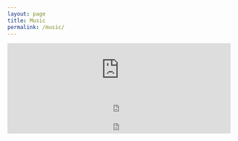 ```yaml
---
layout: page
title: Music
permalink: /music/
---
```


<div class="musicbox">
  <iframe style="border: 0; width: 100%; height: 120px;" src="http://bandcamp.com/EmbeddedPlayer/album=111091571/size=large/bgcol=ffffff/linkcol=0687f5/tracklist=false/artwork=small/transparent=true/" seamless><a href="http://notbob.bandcamp.com/album/top-four-finish">Top Four Finish by not bob</a></iframe>

  <iframe style="border: 0; width: 100%; height: 42px;" src="http://bandcamp.com/EmbeddedPlayer/album=3181162523/size=small/bgcol=ffffff/linkcol=0687f5/transparent=true/" seamless><a href="http://notbob.bandcamp.com/album/posh-boys-forever-better-than-the-a-sides">Posh Boys Forever - Better Than The A-Sides by not bob</a></iframe>

  <iframe style="border: 0; width: 100%; height: 42px;" src="http://bandcamp.com/EmbeddedPlayer/album=1632181697/size=small/bgcol=ffffff/linkcol=0687f5/transparent=true/" seamless><a href="http://notbob.bandcamp.com/album/posh-army-too-posh-even-for-the-a-sides">Posh Army - Too Posh, Even for the A-Sides by not bob</a></iframe>
</div>
